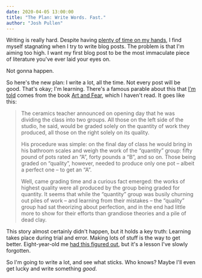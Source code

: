 ```yaml
---
date: 2020-04-05 13:00:00
title: "The Plan: Write Words. Fast."
author: "Josh Pullen"
---
```


Writing is really hard. Despite having
[plenty of time on my hands](https://www.google.com/search?q=coronavirus), I
find myself stagnating when I try to write blog posts. The problem is that I'm
aiming too high. I want my first blog post to be the most immaculate piece of
literature you've ever laid your eyes on.

Not gonna happen.

So here's the new plan: I write a lot, all the time. Not every post will be
good. That's okay; I'm learning. There's a famous parable about this that
[I'm](https://stratechery.com/2015/buzzfeed-important-news-organization-world/)
[told](https://blog.codinghorror.com/quantity-always-trumps-quality/) comes from
the book [Art and Fear](https://www.amazon.com/exec/obidos/ASIN/0961454733/),
which I haven't read. It goes like this:

> The ceramics teacher announced on opening day that he was dividing the class
> into two groups. All those on the left side of the studio, he said, would be
> graded solely on the quantity of work they produced, all those on the right
> solely on its quality.
>
> His procedure was simple: on the final day of class he would bring in his
> bathroom scales and weigh the work of the “quantity” group: fifty pound of
> pots rated an “A”, forty pounds a “B”, and so on. Those being graded on
> “quality”, however, needed to produce only one pot – albeit a perfect one – to
> get an “A”.
>
> Well, came grading time and a curious fact emerged: the works of highest
> quality were all produced by the group being graded for quantity. It seems
> that while the “quantity” group was busily churning out piles of work – and
> learning from their mistakes – the “quality” group had sat theorizing about
> perfection, and in the end had little more to show for their efforts than
> grandiose theories and a pile of dead clay.

This story almost certainly didn't happen, but it holds a key truth: Learning
takes place during trial and error. Making lots of stuff is the way to get
better. Eight-year-old me
[had this figured out](https://scratch.mit.edu/users/PullJosh/projects/?page=last),
but it's a lesson I've slowly forgotten.

So I'm going to write a lot, and see what sticks. Who knows? Maybe I'll even get
lucky and write something _good_.
